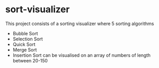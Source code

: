 # sort-visualizer

This project consists of a sorting visualizer where 5 sorting algorithms 
* Bubble Sort
* Selection Sort
* Quick Sort
* Merge Sort
* Insertion Sort
can be visualised on an array of numbers of length between 20-150 
